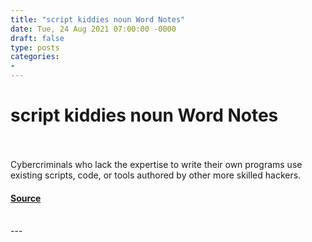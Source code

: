 ```yaml
---
title: "script kiddies noun Word Notes"
date: Tue, 24 Aug 2021 07:00:00 -0000
draft: false
type: posts
categories: 
- 
---
```

# script kiddies noun Word Notes

<br/>

<br/>
Cybercriminals who lack the expertise to write their own programs use existing scripts, code, or tools authored by other more skilled hackers.

#### [Source](https://thecyberwire.com/podcasts/word-notes/61/notes)

<br/>
---
